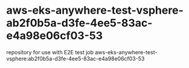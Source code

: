 # aws-eks-anywhere-test-vsphere-ab2f0b5a-d3fe-4ee5-83ac-e4a98e06cf03-53
repository for use with E2E test job aws-eks-anywhere-test-vsphere:ab2f0b5a-d3fe-4ee5-83ac-e4a98e06cf03-53
